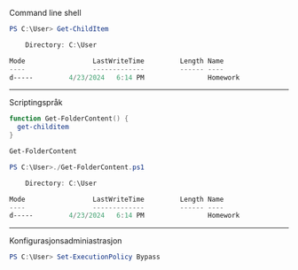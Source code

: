 Command line shell 
```ps1
PS C:\User> Get-ChildItem
```
<!-- .element: data-id="code" -->

```ps1
    Directory: C:\User

Mode                 LastWriteTime         Length Name
----                 -------------         ------ ----
d-----         4/23/2024   6:14 PM                Homework
```
<!-- .element: class="fragment fade-in" -->
---

Scriptingspråk 
```ps1 [1:]
function Get-FolderContent() {
  get-childitem
}

Get-FolderContent
```
<!-- .element: data-id="code" -->

```ps1
PS C:\User>./Get-FolderContent.ps1
```
<!-- .element: class="fragment fade-in" -->

```ps1
    Directory: C:\User

Mode                 LastWriteTime         Length Name
----                 -------------         ------ ----
d-----         4/23/2024   6:14 PM                Homework
```
<!-- .element: class="fragment fade-in" -->

---

Konfigurasjonsadminiastrasjon 
```ps1
PS C:\User> Set-ExecutionPolicy Bypass
```
<!-- .element: data-id="code" -->
